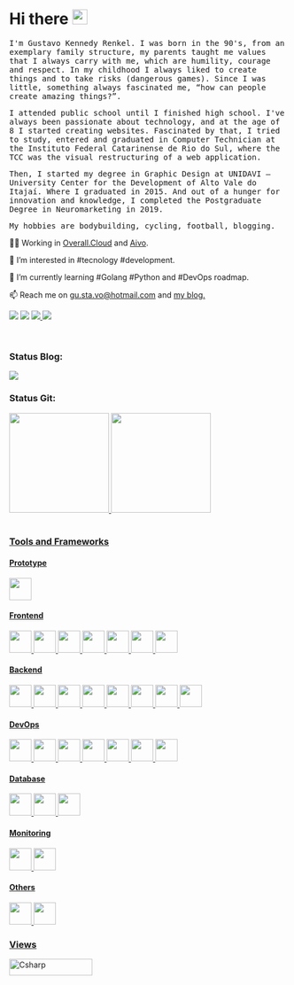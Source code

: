 <h1><b>Hi there <img src="https://user-images.githubusercontent.com/5679180/79618120-0daffb80-80be-11ea-819e-d2b0fa904d07.gif" width="27px"></b></h1> 

<samp>I'm Gustavo Kennedy Renkel. I was born in the 90's, from an exemplary family structure, my parents taught me values ​​that I always carry with me, which are humility, courage and respect. In my childhood I always liked to create things and to take risks (dangerous games). Since I was little, something always fascinated me, “how can people create amazing things?”.

<samp>I attended public school until I finished high school. I've always been passionate about technology, and at the age of 8 I started creating websites. Fascinated by that, I tried to study, entered and graduated in Computer Technician at the Instituto Federal Catarinense de Rio do Sul, where the TCC was the visual restructuring of a web application.

<samp>Then, I started my degree in Graphic Design at UNIDAVI – University Center for the Development of Alto Vale do Itajaí. Where I graduated in 2015. And out of a hunger for innovation and knowledge, I completed the Postgraduate Degree in Neuromarketing in 2019.

<samp>My hobbies are bodybuilding, cycling, football, blogging.</samp>

👨‍💻 Working in <a href="https://overall.cloud">Overall.Cloud</a> and <a href="https://aivo.co">Aivo</a>.

👀 I’m interested in #tecnology #development.

🌱 I’m currently learning #Golang #Python and #DevOps roadmap.

📫 Reach me on gu.sta.vo@hotmail.com and <a href="https://renkel.com.br">my blog.</a>

 <div>   

 <a href="mailto:gu.sta.vo@hotmail.com"><img src="https://img.shields.io/badge/Microsoft_Outlook-0078D4?style=for-the-badge&logo=microsoft-outlook&logoColor=white" target="_blank"></a> <a href="https://www.linkedin.com/in/gustavokennedy/" target="_blank"><img src="https://img.shields.io/badge/-LinkedIn-%230077B5?style=for-the-badge&logo=linkedin&logoColor=white" target="_blank"></a> <a href="https://api.whatsapp.com/send?phone=5547991423831" target="_blank">
<img src="https://img.shields.io/badge/WhatsApp-25D366?style=for-the-badge&logo=whatsapp&logoColor=white">
<a href="https://discord.com/users/8233" target="_blank"><img src="https://img.shields.io/badge/Discord-7289DA?style=for-the-badge&logo=discord&logoColor=white"    target="_blank"></a> 
<!-- <a href="https://twitter.com/GustavoRenkel" target="_blank"><img src="https://img.shields.io/twitter/follow/GustavoRenkel?style=for-the-badge">-->
 <br>
 
 <h3>Status Blog:</h3>
 <a href="https://renkel.com.br"><img src="https://img.shields.io/website?down_message=Offline&style=flat-square&up_message=Online&url=https://renkel.com.br"></a>
                             
 <br>
 <h3> Status Git:</h3>
<div>

 <a href="https://github.com/gustavokennedy/">

 <img height="180em" src="https://github-readme-stats.vercel.app/api?username=gustavokennedy&show_icons=true&theme=dark&include_all_commits=true&count_private=true"/>

 <img height="180em" src="https://github-readme-stats.vercel.app/api/top-langs/?username=gustavokennedy&layout=compact&langs_count=7&theme=dark"/>

</div> <br>

### Tools and Frameworks

#### Prototype
<img src="https://cdn.jsdelivr.net/gh/devicons/devicon/icons/figma/figma-original.svg" width="40" height="40" />
          
#### Frontend
<img src="https://cdn.jsdelivr.net/gh/devicons/devicon/icons/javascript/javascript-original.svg" width="40" height="40" />
<img src="https://cdn.jsdelivr.net/gh/devicons/devicon/icons/react/react-original-wordmark.svg" width="40" height="40" />
<img src="https://cdn.jsdelivr.net/gh/devicons/devicon/icons/typescript/typescript-original.svg" width="40" height="40" />          
<img src="https://cdn.jsdelivr.net/gh/devicons/devicon/icons/redux/redux-original.svg" width="40" height="40" />
<img src="https://cdn.jsdelivr.net/gh/devicons/devicon/icons/html5/html5-original-wordmark.svg" width="40" height="40" />          
<img src="https://cdn.jsdelivr.net/gh/devicons/devicon/icons/css3/css3-original-wordmark.svg" width="40" height="40" />
<img src="https://cdn.jsdelivr.net/gh/devicons/devicon/icons/tailwindcss/tailwindcss-original-wordmark.svg" width="40" height="40" />
          
#### Backend
<img src="https://cdn.jsdelivr.net/gh/devicons/devicon/icons/nodejs/nodejs-original-wordmark.svg" width="40" height="40" />
<img src="https://cdn.jsdelivr.net/gh/devicons/devicon/icons/nextjs/nextjs-original.svg" width="40" height="40" />
<img src="https://cdn.jsdelivr.net/gh/devicons/devicon/icons/adonisjs/adonisjs-original.svg" width="40" height="40" />          
<img src="https://cdn.jsdelivr.net/gh/devicons/devicon/icons/npm/npm-original-wordmark.svg" width="40" height="40" />
<img src="https://cdn.jsdelivr.net/gh/devicons/devicon/icons/apachekafka/apachekafka-original-wordmark.svg" width="40" height="40" />          
<img src="https://cdn.jsdelivr.net/gh/devicons/devicon/icons/go/go-original.svg" width="40" height="40" />
<img src="https://cdn.jsdelivr.net/gh/devicons/devicon/icons/graphql/graphql-plain-wordmark.svg" width="40" height="40" />
<img src="https://cdn.jsdelivr.net/gh/devicons/devicon/icons/sequelize/sequelize-original-wordmark.svg" width="40" height="40" />

#### DevOps
<img src="https://cdn.jsdelivr.net/gh/devicons/devicon/icons/linux/linux-original.svg" width="40" height="40" />
<img src="https://cdn.jsdelivr.net/gh/devicons/devicon/icons/amazonwebservices/amazonwebservices-original-wordmark.svg" width="40" height="40" />
<img src="https://cdn.jsdelivr.net/gh/devicons/devicon/icons/nginx/nginx-original.svg" width="40" height="40" />
<img src="https://cdn.jsdelivr.net/gh/devicons/devicon/icons/ansible/ansible-original-wordmark.svg" width="40" height="40" />
<img src="https://cdn.jsdelivr.net/gh/devicons/devicon/icons/terraform/terraform-original-wordmark.svg" width="40" height="40" />          
<img src="https://cdn.jsdelivr.net/gh/devicons/devicon/icons/docker/docker-original-wordmark.svg" width="40" height="40" />
<img src="https://cdn.jsdelivr.net/gh/devicons/devicon/icons/ubuntu/ubuntu-plain-wordmark.svg" width="40" height="40" />
          
#### Database
 <img src="https://cdn.jsdelivr.net/gh/devicons/devicon/icons/mysql/mysql-original-wordmark.svg" width="40" height="40" />
 <img src="https://cdn.jsdelivr.net/gh/devicons/devicon/icons/mongodb/mongodb-original-wordmark.svg" width="40" height="40" />
 <img src="https://cdn.jsdelivr.net/gh/devicons/devicon/icons/postgresql/postgresql-original-wordmark.svg" width="40" height="40" />
 
#### Monitoring
<img src="https://cdn.jsdelivr.net/gh/devicons/devicon/icons/prometheus/prometheus-original.svg" width="40" height="40" />
<img src="https://cdn.jsdelivr.net/gh/devicons/devicon/icons/grafana/grafana-original-wordmark.svg" width="40" height="40" /> 
          
#### Others
<img src="https://cdn.jsdelivr.net/gh/devicons/devicon/icons/vim/vim-original.svg" width="40" height="40" />
<img src="https://cdn.jsdelivr.net/gh/devicons/devicon/icons/git/git-original-wordmark.svg" width="40" height="40" />
          
          
### Views 
 <div>

  <img align="center" alt="Csharp" height="30" width="150" src="https://komarev.com/ghpvc/?username=gustavokennedy&color=green" alt="gustavokennedy" /> <br>

 </div>  
